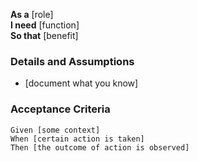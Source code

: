 **As a** [role]  
**I need** [function]  
**So that** [benefit]  

### Details and Assumptions
* [document what you know]  

### Acceptance Criteria  
```gherkin
Given [some context]
When [certain action is taken]
Then [the outcome of action is observed]
